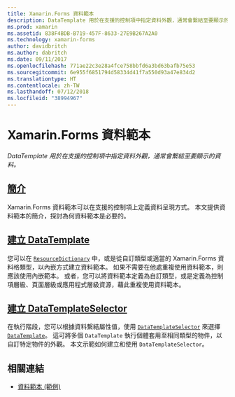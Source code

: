 ```yaml
---
title: Xamarin.Forms 資料範本
description: DataTemplate 用於在支援的控制項中指定資料外觀，通常會繫結至要顯示的資料。
ms.prod: xamarin
ms.assetid: 838F4BDB-B719-457F-8633-27E9B267A2A0
ms.technology: xamarin-forms
author: davidbritch
ms.author: dabritch
ms.date: 09/11/2017
ms.openlocfilehash: 771ae22c3e28a4fce758bbfd6a3bd63bafb75e53
ms.sourcegitcommit: 6e955f6851794d58334d41f7a550d93a47e834d2
ms.translationtype: HT
ms.contentlocale: zh-TW
ms.lasthandoff: 07/12/2018
ms.locfileid: "38994967"
---
```

# <a name="xamarinforms-data-templates"></a>Xamarin.Forms 資料範本

_DataTemplate 用於在支援的控制項中指定資料外觀，通常會繫結至要顯示的資料。_

## <a name="introductionintroductionmd"></a>[簡介](introduction.md)

Xamarin.Forms 資料範本可以在支援的控制項上定義資料呈現方式。 本文提供資料範本的簡介，探討為何資料範本是必要的。

## <a name="creating-a-datatemplatecreatingmd"></a>[建立 DataTemplate](creating.md)

您可以在 [`ResourceDictionary`](xref:Xamarin.Forms.ResourceDictionary) 中，或是從自訂類型或適當的 Xamarin.Forms 資料格類型，以內嵌方式建立資料範本。 如果不需要在他處重複使用資料範本，則應該使用內嵌範本。 或者，您可以將資料範本定義為自訂類型，或是定義為控制項層級、頁面層級或應用程式層級資源，藉此重複使用資料範本。

## <a name="creating-a-datatemplateselectorselectormd"></a>[建立 DataTemplateSelector](selector.md)

在執行階段，您可以根據資料繫結屬性值，使用 [`DataTemplateSelector`](xref:Xamarin.Forms.DataTemplateSelector) 來選擇 [`DataTemplate`](xref:Xamarin.Forms.DataTemplate)。 這可將多個 `DataTemplate` 執行個體套用至相同類型的物件，以自訂特定物件的外觀。 本文示範如何建立和使用 `DataTemplateSelector`。


## <a name="related-links"></a>相關連結

- [資料範本 (範例)](https://developer.xamarin.com/samples/xamarin-forms/templates/datatemplates/)
